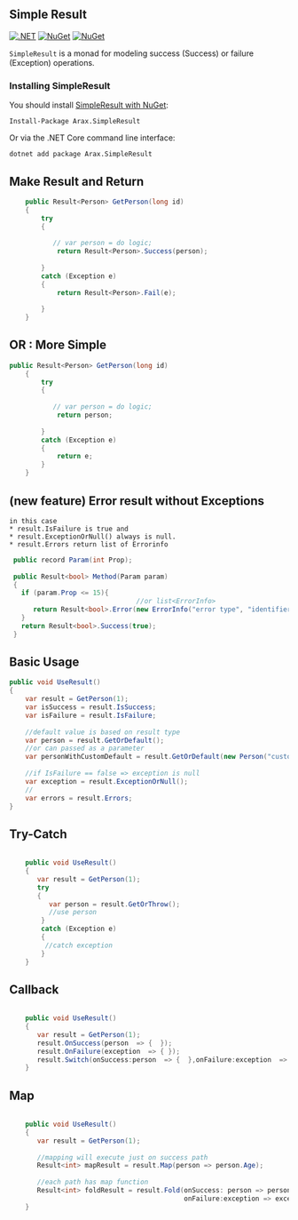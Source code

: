 



## Simple Result
[![.NET](https://github.com/araxis/SimpleResult/actions/workflows/dotnet.yml/badge.svg)](https://github.com/araxis/SimpleResult/actions/workflows/dotnet.yml)
[![NuGet](https://img.shields.io/nuget/vpre/Arax.SimpleResult.svg)](https://www.nuget.org/packages/Arax.SimpleResult)
[![NuGet](https://img.shields.io/nuget/dt/Arax.SimpleResult.svg)](https://www.nuget.org/packages/Arax.SimpleResult) 

`SimpleResult` is a monad for modeling success (Success) or failure (Exception) operations.

### Installing SimpleResult

You should install [SimpleResult with NuGet](https://www.nuget.org/packages/Arax.SimpleResult):

    Install-Package Arax.SimpleResult
    
Or via the .NET Core command line interface:

    dotnet add package Arax.SimpleResult

##  Make Result<T> and Return 
```csharp
    public Result<Person> GetPerson(long id)
    {
        try
        {
            
           // var person = do logic;
            return Result<Person>.Success(person);
          
        }
        catch (Exception e)
        {
            return Result<Person>.Fail(e);
           
        }
    }
```
## OR : More Simple
```csharp
public Result<Person> GetPerson(long id)
    {
        try
        {
           
           // var person = do logic;
            return person;
          
        }
        catch (Exception e)
        {
            return e;
        }
    }
```
## (new feature) Error result without Exceptions
    in this case
    * result.IsFailure is true and
    * result.ExceptionOrNull() always is null.
    * result.Errors return list of Errorinfo
```csharp
 public record Param(int Prop);
    
 public Result<bool> Method(Param param)
 {
   if (param.Prop <= 15){
                                //or list<ErrorInfo>
      return Result<bool>.Error(new ErrorInfo("error type", "identifier", "error message"));
   }
   return Result<bool>.Success(true);
 }
```
## Basic Usage 
```csharp
public void UseResult()
{
    var result = GetPerson(1);
    var isSuccess = result.IsSuccess;
    var isFailure = result.IsFailure;    
    
    //default value is based on result type
    var person = result.GetOrDefault();
    //or can passed as a parameter
    var personWithCustomDefault = result.GetOrDefault(new Person("custom"));
    
    //if IsFailure == false => exception is null
    var exception = result.ExceptionOrNull();
    //
    var errors = result.Errors;
}
```
## Try-Catch 
```csharp
    
    public void UseResult()
    {
       var result = GetPerson(1);
       try
       {
          var person = result.GetOrThrow();
          //use person
        }
        catch (Exception e)
        {
         //catch exception
        }
    }
```   
## Callback 
```csharp
    
    public void UseResult()
    {
       var result = GetPerson(1);
       result.OnSuccess(person  => {  });
       result.OnFailure(exception  => { });
       result.Switch(onSuccess:person  => {  },onFailure:exception  => { });
    }
```  
## Map 
```csharp
    
    public void UseResult()
    {
       var result = GetPerson(1);
    
       //mapping will execute just on success path
       Result<int> mapResult = result.Map(person => person.Age);
        
       //each path has map function
       Result<int> foldResult = result.Fold(onSuccess: person => person.Age,
                                            onFailure:exception => exception.GetHashCode());
    }
```    
